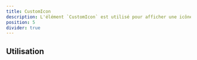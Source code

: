 ```yaml
---
title: CustomIcon
description: L'élément `CustomIcon` est utilisé pour afficher une icône personnalisée parmi celles définies dans les options de Vue Dot.
position: 5
divider: true
---
```


## Utilisation

<DocUsage name="custom-icon"></DocUsage>
